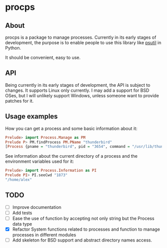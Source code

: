 # procps

## About

procps is a package to manage processes. Currently in its early stages
of development, the purpose is to enable people to use this library like
[psutil](https://psutil.readthedocs.io/en/latest) in Python.

It should be convenient, easy to use.

## API

Being currently in its early stages of development, the API is subject
to changes. It supports Linux only currently. I may add a support for
BSD OSes, but I will unlikely support Windows, unless someone want to
provide patches for it.


## Usage examples

How you can get a process and some basic information about it:
``` haskell
Prelude> import Process.Manage as PM
Prelude P> PM.findProcess PM.PName "thunderbird"
[Process {pname = "thunderbird", pid = "3654", command = "/usr/lib/thunderbird/thunderbird\NUL"}]
```

See information about the current directory of a process and the environment variables used for it:
``` haskell
Prelude> import Process.Information as PI
Prelude PI> PI.seeCwd "1873"
"/home/alex"
```

## TODO

- [ ] Improve documentation
- [ ] Add tests
- [ ] Ease the use of function by accepting not only string but the
      Process data type
- [x] Refactor System functions related to processes and function to
      manage processes in different modules
- [ ] Add skeleton for BSD support and abstract directory names access.
